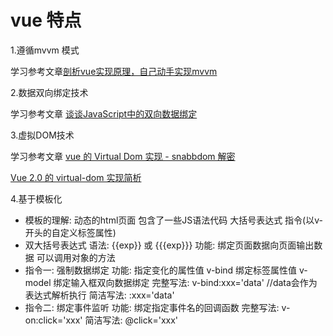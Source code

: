 
# vue 特点

1.遵循mvvm 模式

学习参考文章<a target='_blank' href="https://github.com/DMQ/mvvm">剖析vue实现原理，自己动手实现mvvm</a>

2.数据双向绑定技术

 学习参考文章
 <a target='_blank' href="http://www.html-js.com/article/Study-of-twoway-data-binding-JavaScript-talk-about-JavaScript-every-day">谈谈JavaScript中的双向数据绑定</a>

3.虚拟DOM技术

学习参考文章
<a target='_blank' href="https://juejin.im/entry/591a5f14128fe1005cdad9b5">vue 的 Virtual Dom 实现 - snabbdom 解密</a>

<a target='_blank' href="https://github.com/DDFE/DDFE-blog/issues/18">Vue 2.0 的 virtual-dom 实现简析</a>

4.基于模板化

* 模板的理解:
  动态的html页面
  包含了一些JS语法代码
    大括号表达式
    指令(以v-开头的自定义标签属性)
* 双大括号表达式
  语法: {{exp}} 或 {{{exp}}}
  功能: 绑定页面数据向页面输出数据
  可以调用对象的方法
* 指令一: 强制数据绑定
  功能: 指定变化的属性值   v-bind 绑定标签属性值  v-model 绑定输入框双向数据绑定
  完整写法:
    v-bind:xxx='data'  //data会作为表达式解析执行
  简洁写法:
    :xxx='data'
* 指令二: 绑定事件监听
  功能: 绑定指定事件名的回调函数
  完整写法:
    v-on:click='xxx'
  简洁写法:
    @click='xxx'

